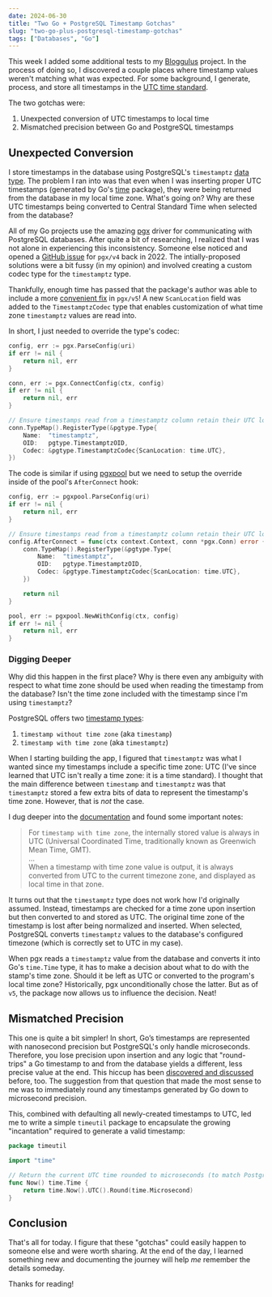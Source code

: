 ```yaml
---
date: 2024-06-30
title: "Two Go + PostgreSQL Timestamp Gotchas"
slug: "two-go-plus-postgresql-timestamp-gotchas"
tags: ["Databases", "Go"]
---
```


This week I added some additional tests to my [Bloggulus](https://github.com/theandrew168/bloggulus) project.
In the process of doing so, I discovered a couple places where timestamp values weren't matching what was expected.
For some background, I generate, process, and store all timestamps in the [UTC time standard](https://en.wikipedia.org/wiki/Coordinated_Universal_Time).

The two gotchas were:

1. Unexpected conversion of UTC timestamps to local time
2. Mismatched precision between Go and PostgreSQL timestamps

## Unexpected Conversion

I store timestamps in the database using PostgreSQL's `timestamptz` [data type](https://www.postgresql.org/docs/current/datatype-datetime.html).
The problem I ran into was that even when I was inserting proper UTC timestamps (generated by Go's [time](https://pkg.go.dev/time) package), they were being returned from the database in my local time zone.
What's going on?
Why are these UTC timestamps being converted to Central Standard Time when selected from the database?

All of my Go projects use the amazing [pgx](https://pkg.go.dev/github.com/jackc/pgx/v5) driver for communicating with PostgreSQL databases.
After quite a bit of researching, I realized that I was not alone in experiencing this inconsistency.
Someone else noticed and opened a [GitHub issue](https://github.com/jackc/pgx/issues/1195) for `pgx/v4` back in 2022.
The intially-proposed solutions were a bit fussy (in my opinion) and involved creating a custom codec type for the `timestamptz` type.

Thankfully, enough time has passed that the package's author was able to include a more [convenient fix](https://github.com/jackc/pgx/pull/1948) in `pgx/v5`!
A new `ScanLocation` field was added to the `TimestamptzCodec` type that enables customization of what time zone `timestamptz` values are read into.

In short, I just needed to override the type's codec:

```go
config, err := pgx.ParseConfig(uri)
if err != nil {
    return nil, err
}

conn, err := pgx.ConnectConfig(ctx, config)
if err != nil {
    return nil, err
}

// Ensure timestamps read from a timestamptz column retain their UTC location.
conn.TypeMap().RegisterType(&pgtype.Type{
    Name:  "timestamptz",
    OID:   pgtype.TimestamptzOID,
    Codec: &pgtype.TimestamptzCodec{ScanLocation: time.UTC},
})
```

The code is similar if using [pgxpool](https://pkg.go.dev/github.com/jackc/pgx/v5/pgxpool) but we need to setup the override inside of the pool's `AfterConnect` hook:

```go
config, err := pgxpool.ParseConfig(uri)
if err != nil {
    return nil, err
}

// Ensure timestamps read from a timestamptz column retain their UTC location.
config.AfterConnect = func(ctx context.Context, conn *pgx.Conn) error {
    conn.TypeMap().RegisterType(&pgtype.Type{
        Name:  "timestamptz",
        OID:   pgtype.TimestamptzOID,
        Codec: &pgtype.TimestamptzCodec{ScanLocation: time.UTC},
    })

    return nil
}

pool, err := pgxpool.NewWithConfig(ctx, config)
if err != nil {
    return nil, err
}
```

### Digging Deeper

Why did this happen in the first place?
Why is there even any ambiguity with respect to what time zone should be used when reading the timestamp from the database?
Isn't the time zone included with the timestamp since I'm using `timestamptz`?

PostgreSQL offers two [timestamp types](https://www.postgresql.org/docs/current/datatype-datetime.html):

1. `timestamp without time zone` (aka `timestamp`)
2. `timestamp with time zone` (aka `timestamptz`)

When I starting building the app, I figured that `timestamptz` was what I wanted since my timestamps include a specific time zone: UTC (I've since learned that UTC isn't really a time zone: it is a time standard).
I thought that the main difference between `timestamp` and `timestamptz` was that `timestamptz` stored a few extra bits of data to represent the timestamp's time zone.
However, that is _not_ the case.

I dug deeper into the [documentation](https://www.postgresql.org/docs/current/datatype-datetime.html#DATATYPE-DATETIME-INPUT-TIME-STAMPS) and found some important notes:

> For `timestamp with time zone`, the internally stored value is always in UTC (Universal Coordinated Time, traditionally known as Greenwich Mean Time, GMT).  
> ...  
> When a timestamp with time zone value is output, it is always converted from UTC to the current timezone zone, and displayed as local time in that zone.

It turns out that the `timestamptz` type does not work how I'd originally assumed.
Instead, timestamps are checked for a time zone upon insertion but then converted to and stored as UTC.
The original time zone of the timestamp is lost after being normalized and inserted.
When selected, PostgreSQL converts `timestamptz` values to the database's configured timezone (which is correctly set to UTC in my case).

When pgx reads a `timestamptz` value from the database and converts it into Go's `time.Time` type, it has to make a decision about what to do with the stamp's time zone.
Should it be left as UTC or converted to the program's local time zone?
Historically, pgx unconditionally chose the latter.
But as of `v5`, the package now allows us to influence the decision.
Neat!

## Mismatched Precision

This one is quite a bit simpler!
In short, Go’s timestamps are represented with nanosecond precision but PostgreSQL's only handle microseconds.
Therefore, you lose precision upon insertion and any logic that "round-trips" a Go timestamp to and from the database yields a different, less precise value at the end.
This hiccup has been [discovered and discussed](https://stackoverflow.com/questions/60433870/saving-time-time-in-golang-to-postgres-timestamp-with-time-zone-field) before, too.
The suggestion from that question that made the most sense to me was to immediately round any timestamps generated by Go down to microsecond precision.

This, combined with defaulting all newly-created timestamps to UTC, led me to write a simple `timeutil` package to encapsulate the growing "incantation" required to generate a valid timestamp:

```go
package timeutil

import "time"

// Return the current UTC time rounded to microseconds (to match PostgreSQL).
func Now() time.Time {
    return time.Now().UTC().Round(time.Microsecond)
}
```

## Conclusion

That's all for today.
I figure that these "gotchas" could easily happen to someone else and were worth sharing.
At the end of the day, I learned something new and documenting the journey will help _me_ remember the details someday.

Thanks for reading!
